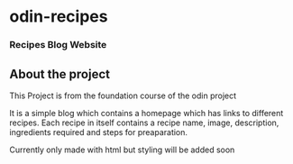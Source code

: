 # odin-recipes
### Recipes Blog Website

## About the project
This Project is from the foundation course of the odin project

It is a simple blog which contains a homepage which has links to different recipes.
Each recipe in itself contains a recipe name, image, description, ingredients required and steps for preaparation.

Currently only made with html but styling will be added soon